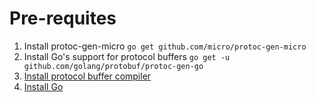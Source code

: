 # Pre-requites
1. Install protoc-gen-micro `go get github.com/micro/protoc-gen-micro`  
2. Install Go's support for protocol buffers `go get -u github.com/golang/protobuf/protoc-gen-go`  
3. [Install protocol buffer compiler](https://github.com/protocolbuffers/protobuf)  
4. [Install Go](https://golang.org/doc/install)  

